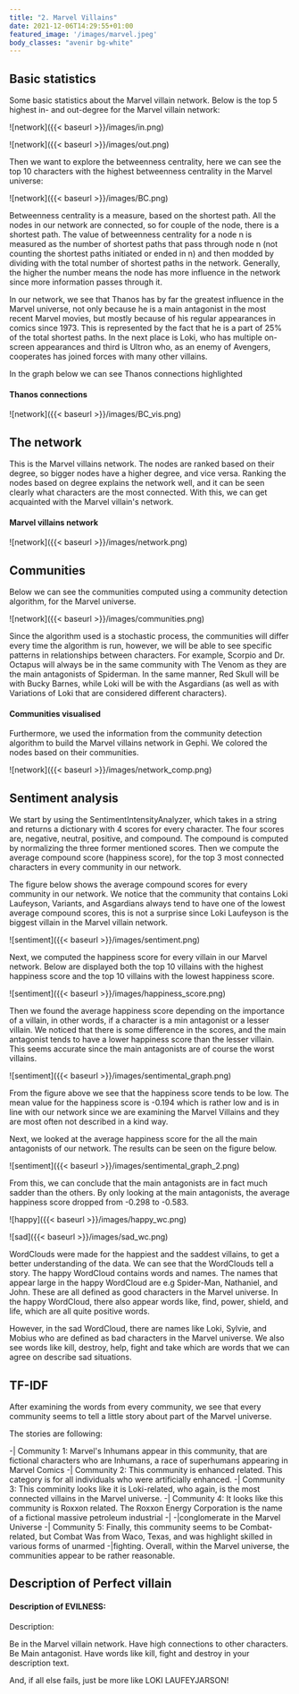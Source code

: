 ```yaml
---
title: "2. Marvel Villains"
date: 2021-12-06T14:29:55+01:00
featured_image: '/images/marvel.jpeg'
body_classes: "avenir bg-white"
---
```


## Basic statistics

Some basic statistics about the Marvel villain network. Below is the top 5 highest in- and out-degree for the Marvel villain network: 

![network]({{< baseurl >}}/images/in.png)

![network]({{< baseurl >}}/images/out.png)
 

Then we want to explore the betweenness centrality, here we can see the top 10 characters with the highest betweenness centrality in the Marvel universe:

![network]({{< baseurl >}}/images/BC.png)


Betweenness centrality is a measure, based on the shortest path. All the nodes in our network are connected, so for couple of the node, there is a shortest path. The value of betweenness centrality for a node n is measured as the number of shortest paths that pass through node n (not counting the shortest paths initiated or ended in n) and then modded by dividing with the total number of shortest paths in the network. Generally, the higher the number means the node has more influence in the network since more information passes through it.

In our network, we see that Thanos has by far the greatest influence in the Marvel universe, not only because he is a main antagonist in the most recent Marvel movies, but mostly because of his regular appearances in comics since 1973. This is represented by the fact that he is a part of 25% of the total shortest paths. In the next place is Loki, who has multiple on-screen appearances and third is Ultron who, as an enemy of Avengers, cooperates has joined forces with many other villains.

In the graph below we can see Thanos connections highlighted

#### Thanos connections
![network]({{< baseurl >}}/images/BC_vis.png)

## The network

This is the Marvel villains network. The nodes are ranked based on their degree, so bigger nodes have a higher degree, and vice versa. Ranking the nodes based on degree explains the network well, and it can be seen clearly what characters are the most connected. With this, we can get acquainted with the Marvel villain's network.

#### Marvel villains network

![network]({{< baseurl >}}/images/network.png)

## Communities

Below we can see the communities computed using a community detection algorithm, for the Marvel universe.  

![network]({{< baseurl >}}/images/communities.png)

Since the algorithm used is a stochastic process, the communities will differ every time the algorithm is run, however, we will be able to see specific patterns in relationships between characters. For example, Scorpio and Dr. Octapus will always be in the same community with The Venom as they are the main antagonists of Spiderman. In the same manner, Red Skull will be with Bucky Barnes, while Loki will be with the Asgardians (as well as with Variations of Loki that are considered different characters).

#### Communities visualised 

Furthermore, we used the information from the community detection algorithm to build the Marvel villains network in Gephi. We colored the nodes based on their communities.

![network]({{< baseurl >}}/images/network_comp.png)


## Sentiment analysis

We start by using the SentimentIntensityAnalyzer, which takes in a string and returns a dictionary with 4 scores for every character. The four scores are, negative, neutral, positive, and compound. The compound is computed by normalizing the three former mentioned scores. Then we compute the average compound score (happiness score), for the top 3 most connected characters in every community in our network.

The figure below shows the average compound scores for every community in our network. We notice that the community that contains Loki Laufeyson, Variants, and Asgardians always tend to have one of the lowest average compound scores, this is not a surprise since Loki Laufeyson is the biggest villain in the Marvel villain network.

![sentiment]({{< baseurl >}}/images/sentiment.png)


Next, we computed the happiness score for every villain in our Marvel network. Below are displayed both the top 10 villains with the highest happiness score and the top 10 villains with the lowest happiness score.

![sentiment]({{< baseurl >}}/images/happiness_score.png)

Then we found the average happiness score depending on the importance of a villain, in other words, if a character is a min antagonist or a lesser villain. We noticed that there is some difference in the scores, and the main antagonist tends to have a lower happiness score than the lesser villain. This seems accurate since the main antagonists are of course the worst villains.


![sentiment]({{< baseurl >}}/images/sentimental_graph.png)

From the figure above we see that the happiness score tends to be low. The mean value for the happiness score is -0.194 which is rather low and is in line with our network since we are examining the Marvel Villains and they are most often not described in a kind way.

Next, we looked at the average happiness score for the all the main antagonists of our network. The results can be seen on the figure below.

![sentiment]({{< baseurl >}}/images/sentimental_graph_2.png)

From this, we can conclude that the main antagonists are in fact much sadder than the others. By only looking at the main antagonists, the average happiness score dropped from -0.298 to -0.583.


![happy]({{< baseurl >}}/images/happy_wc.png)


![sad]({{< baseurl >}}/images/sad_wc.png) 

WordClouds were made for the happiest and the saddest villains, to get a better understanding of the data. We can see that the WordClouds tell a story. The happy WordCloud contains words and names. The names that appear large in the happy WordCloud are e.g Spider-Man, Nathaniel, and John. These are all defined as good characters in the Marvel universe. In the happy WordCloud, there also appear words like, find, power, shield, and life, which are all quite positive words.

However, in the sad WordCloud, there are names like Loki, Sylvie, and Mobius who are defined as bad characters in the Marvel universe. We also see words like kill, destroy, help, fight and take which are words that we can agree on describe sad situations.

## TF-IDF 

After examining the words from every community, we see that every community seems to tell a little story about part of the Marvel universe.

The stories are following:

-| Community 1: Marvel's Inhumans appear in this community, that are fictional characters who are Inhumans, a race of superhumans appearing in Marvel Comics
-| Community 2: This community is enhanced related. This category is for all individuals who were artificially enhanced.
-| Community 3: This comminity looks like it is Loki-related, who again, is the most connected villains in the Marvel universe.
-| Community 4: It looks like this community is Roxxon related. The Roxxon Energy Corporation is the name of a fictional massive petroleum industrial -| -|conglomerate in the Marvel Universe
-| Community 5: Finally, this community seems to be Combat-related, but Combat Was from Waco, Texas, and was highlight skilled in various forms of unarmed -|fighting.
Overall, within the Marvel universe, the communities appear to be rather reasonable.

## Description of Perfect villain

#### Description of EVILNESS: 

Description:

Be in the Marvel villain network.
Have high connections to other characters.
Be Main antagonist.
Have words like kill, fight and destroy in your description text.

And, if all else fails, just be more like LOKI LAUFEYJARSON!


